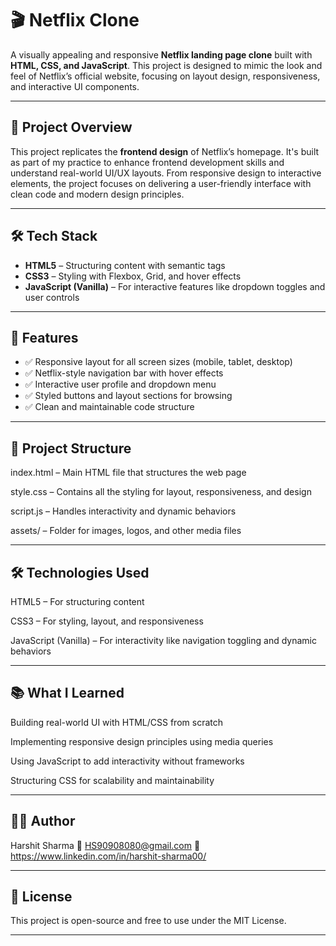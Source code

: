 # 🎬 Netflix Clone

A visually appealing and responsive **Netflix landing page clone** built with **HTML, CSS, and JavaScript**. This project is designed to mimic the look and feel of Netflix’s official website, focusing on layout design, responsiveness, and interactive UI components.

---

## 🧠 Project Overview

This project replicates the **frontend design** of Netflix’s homepage. It's built as part of my practice to enhance frontend development skills and understand real-world UI/UX layouts. From responsive design to interactive elements, the project focuses on delivering a user-friendly interface with clean code and modern design principles.

---

## 🛠️ Tech Stack

- **HTML5** – Structuring content with semantic tags
- **CSS3** – Styling with Flexbox, Grid, and hover effects
- **JavaScript (Vanilla)** – For interactive features like dropdown toggles and user controls

---

## 🔑 Features

- ✅ Responsive layout for all screen sizes (mobile, tablet, desktop)
- ✅ Netflix-style navigation bar with hover effects
- ✅ Interactive user profile and dropdown menu
- ✅ Styled buttons and layout sections for browsing
- ✅ Clean and maintainable code structure

---

## 📂 Project Structure
index.html – Main HTML file that structures the web page

style.css – Contains all the styling for layout, responsiveness, and design

script.js – Handles interactivity and dynamic behaviors

assets/ – Folder for images, logos, and other media files

---

## 🛠️ Technologies Used
HTML5 – For structuring content

CSS3 – For styling, layout, and responsiveness

JavaScript (Vanilla) – For interactivity like navigation toggling and dynamic behaviors

---

## 📚 What I Learned
Building real-world UI with HTML/CSS from scratch

Implementing responsive design principles using media queries

Using JavaScript to add interactivity without frameworks

Structuring CSS for scalability and maintainability

---

## 🧑‍💻 Author
Harshit Sharma
📧 HS90908080@gmail.com
🔗 https://www.linkedin.com/in/harshit-sharma00/

---

## 📄 License
This project is open-source and free to use under the MIT License.

---
